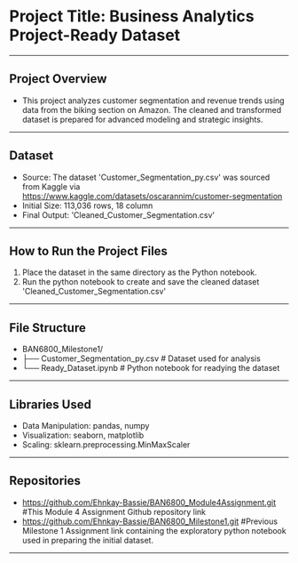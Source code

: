 # Project Title: Business Analytics Project-Ready Dataset
------------------------------------------

## Project Overview

- This project analyzes customer segmentation and revenue trends using data from the biking section on Amazon. The cleaned and transformed dataset is prepared for advanced modeling and strategic insights.
---------------------------------------------------

## Dataset

- Source: The dataset 'Customer_Segmentation_py.csv' was sourced from Kaggle via https://www.kaggle.com/datasets/oscarannim/customer-segmentation 
- Initial Size: 113,036 rows, 18 column
- Final Output: 'Cleaned_Customer_Segmentation.csv'
----------------------------------------------------------------------------------

## How to Run the Project Files 

1. Place the dataset in the same directory as the Python notebook.
2. Run the python notebook to create and save the cleaned dataset 'Cleaned_Customer_Segmentation.csv'
------------------------------  

## File Structure

- BAN6800_Milestone1/
- ├── Customer_Segmentation_py.csv   # Dataset used for analysis
- └── Ready_Dataset.ipynb            # Python notebook for readying the dataset
-------------------------------------

## Libraries Used
- Data Manipulation: pandas, numpy
- Visualization: seaborn, matplotlib
- Scaling: sklearn.preprocessing.MinMaxScaler
-------------------------------------------------

## Repositories
* https://github.com/Ehnkay-Bassie/BAN6800_Module4Assignment.git #This Module 4 Assignment Github repository link
* https://github.com/Ehnkay-Bassie/BAN6800_Milestone1.git #Previous Milestone 1 Assignment link containing the exploratory python notebook used in preparing the initial dataset.
-----------------------------------------------------------------
